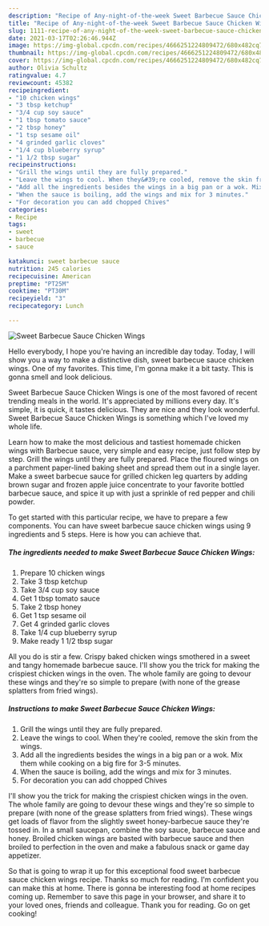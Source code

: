```yaml
---
description: "Recipe of Any-night-of-the-week Sweet Barbecue Sauce Chicken Wings"
title: "Recipe of Any-night-of-the-week Sweet Barbecue Sauce Chicken Wings"
slug: 1111-recipe-of-any-night-of-the-week-sweet-barbecue-sauce-chicken-wings
date: 2021-03-17T02:26:46.944Z
image: https://img-global.cpcdn.com/recipes/4666251224809472/680x482cq70/sweet-barbecue-sauce-chicken-wings-recipe-main-photo.jpg
thumbnail: https://img-global.cpcdn.com/recipes/4666251224809472/680x482cq70/sweet-barbecue-sauce-chicken-wings-recipe-main-photo.jpg
cover: https://img-global.cpcdn.com/recipes/4666251224809472/680x482cq70/sweet-barbecue-sauce-chicken-wings-recipe-main-photo.jpg
author: Olivia Schultz
ratingvalue: 4.7
reviewcount: 45382
recipeingredient:
- "10 chicken wings"
- "3 tbsp ketchup"
- "3/4 cup soy sauce"
- "1 tbsp tomato sauce"
- "2 tbsp honey"
- "1 tsp sesame oil"
- "4 grinded garlic cloves"
- "1/4 cup blueberry syrup"
- "1 1/2 tbsp sugar"
recipeinstructions:
- "Grill the wings until they are fully prepared."
- "Leave the wings to cool. When they&#39;re cooled, remove the skin from the wings."
- "Add all the ingredients besides the wings in a big pan or a wok. Mix them while cooking on a big fire for 3-5 minutes."
- "When the sauce is boiling, add the wings and mix for 3 minutes."
- "For decoration you can add chopped Chives"
categories:
- Recipe
tags:
- sweet
- barbecue
- sauce

katakunci: sweet barbecue sauce 
nutrition: 245 calories
recipecuisine: American
preptime: "PT25M"
cooktime: "PT30M"
recipeyield: "3"
recipecategory: Lunch

---
```



![Sweet Barbecue Sauce Chicken Wings](https://img-global.cpcdn.com/recipes/4666251224809472/680x482cq70/sweet-barbecue-sauce-chicken-wings-recipe-main-photo.jpg)

Hello everybody, I hope you're having an incredible day today. Today, I will show you a way to make a distinctive dish, sweet barbecue sauce chicken wings. One of my favorites. This time, I'm gonna make it a bit tasty. This is gonna smell and look delicious.

Sweet Barbecue Sauce Chicken Wings is one of the most favored of recent trending meals in the world. It's appreciated by millions every day. It's simple, it is quick, it tastes delicious. They are nice and they look wonderful. Sweet Barbecue Sauce Chicken Wings is something which I've loved my whole life.

Learn how to make the most delicious and tastiest homemade chicken wings with Barbecue sauce, very simple and easy recipe, just follow step by step. Grill the wings until they are fully prepared. Place the floured wings on a parchment paper-lined baking sheet and spread them out in a single layer. Make a sweet barbecue sauce for grilled chicken leg quarters by adding brown sugar and frozen apple juice concentrate to your favorite bottled barbecue sauce, and spice it up with just a sprinkle of red pepper and chili powder.


To get started with this particular recipe, we have to prepare a few components. You can have sweet barbecue sauce chicken wings using 9 ingredients and 5 steps. Here is how you can achieve that.

<!--inarticleads1-->

##### The ingredients needed to make Sweet Barbecue Sauce Chicken Wings:

1. Prepare 10 chicken wings
1. Take 3 tbsp ketchup
1. Take 3/4 cup soy sauce
1. Get 1 tbsp tomato sauce
1. Take 2 tbsp honey
1. Get 1 tsp sesame oil
1. Get 4 grinded garlic cloves
1. Take 1/4 cup blueberry syrup
1. Make ready 1 1/2 tbsp sugar


All you do is stir a few. Crispy baked chicken wings smothered in a sweet and tangy homemade barbecue sauce. I&#39;ll show you the trick for making the crispiest chicken wings in the oven. The whole family are going to devour these wings and they&#39;re so simple to prepare (with none of the grease splatters from fried wings). 

<!--inarticleads2-->

##### Instructions to make Sweet Barbecue Sauce Chicken Wings:

1. Grill the wings until they are fully prepared.
1. Leave the wings to cool. When they&#39;re cooled, remove the skin from the wings.
1. Add all the ingredients besides the wings in a big pan or a wok. Mix them while cooking on a big fire for 3-5 minutes.
1. When the sauce is boiling, add the wings and mix for 3 minutes.
1. For decoration you can add chopped Chives


I&#39;ll show you the trick for making the crispiest chicken wings in the oven. The whole family are going to devour these wings and they&#39;re so simple to prepare (with none of the grease splatters from fried wings). These wings get loads of flavor from the slightly sweet honey-barbecue sauce they&#39;re tossed in. In a small saucepan, combine the soy sauce, barbecue sauce and honey. Broiled chicken wings are basted with barbecue sauce and then broiled to perfection in the oven and make a fabulous snack or game day appetizer. 

So that is going to wrap it up for this exceptional food sweet barbecue sauce chicken wings recipe. Thanks so much for reading. I'm confident you can make this at home. There is gonna be interesting food at home recipes coming up. Remember to save this page in your browser, and share it to your loved ones, friends and colleague. Thank you for reading. Go on get cooking!

